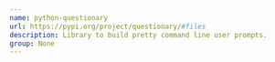 ```yaml
---
name: python-questionary
url: https://pypi.org/project/questionary/#files
description: Library to build pretty command line user prompts.
group: None
---
```

